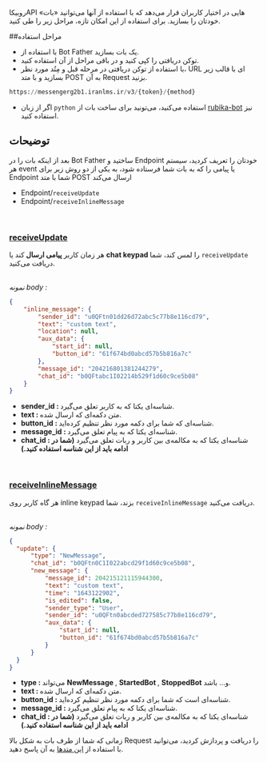 روبیکاAPI هایی در اختیار کاربران قرار می‌دهد که با استفاده از آنها می‌توانید «بات» خودتان را بسازید. برای استفاده از این امکان تازه، مراحل زیر را طی کنید.


##مراحل استفاده 
- با استفاده از Bot Father یک بات بسازید.
- توکن دریافتی را کپی کنید و در باقی مراحل از آن استفاده کنید.
- با استفاده از توکن دریافتی در مرحله‌ قبل و مِتُد مورد نظر، URL ای با قالب زیر بسازید و با متد POST به آن Request بزنید.

```python
https://messengerg2b1.iranlms.ir/v3/{token}/{method}
```

* اگر از زبان ``python`` استفاده می‌کنید، می‌تونید برای ساخت بات از [rubika-bot](https://pypi.org/project/rubika-bot/)  نیز استفاده کنید. 

## توضیحات 

بعد از اینکه بات را در Bot Father ساختید و Endpoint خودتان را تعریف کردید، سیستم هر event یا پیامی را که به بات شما فرستاده شود، به یکی از دو روش زیر برای Endpoint شما با متد POST ارسال می‌کند

- Endpoint/``receiveUpdate``
- Endpoint/``receiveInlineMessage``

<br/>

### <u>receiveUpdate</u>

هر زمان کاربر <b> پیامی ارسال </b> کند یا <b> chat keypad </b> را لمس کند، شما `receiveUpdate` دریافت می‌کنید. 

<br/>
<i>نمونه body :</i>

```json
{
    "inline_message": {
        "sender_id": "u0QFtn01dd26d72abc5c77b8e116cd79",
        "text": "custom text",
        "location": null,
        "aux_data": {
            "start_id": null,
            "button_id": "61f674bd0abcd57b5b816a7c"
        },
        "message_id": "204216801381244279",
        "chat_id": "b0QFtabc1I02214b529f1d60c9ce5b08"
    }
}
```

  - <b>sender_id : </b> شناسه‌ای یکتا که به کاربر تعلق می‌گیرد. 
  - <b>text : </b>متن دکمه‌ای که ارسال شده. 
  - <b>button_id : </b>شناسه‌ای که شما برای دکمه مورد نظر تنظیم کرده‌اید. 
  - <b>message_id : </b>شناسه‌ای یکتا که به پیام تعلق می‌گیرد. 
  - <b>chat_id : </b>شناسه‌ای یکتا که به مکالمه‌ی بین کاربر و ربات تعلق می‌گیرد <b> (شما در ادامه باید از این شناسه استفاده کنید.) </b> 

    
<br/>

### <u>receiveInlineMessage</u>
هر گاه کاربر روی inline keypad بزند، شما `receiveInlineMessage` دریافت می‌کنید.

<br/>
<i>نمونه body :</i>

```json 
{
  "update": {
      "type": "NewMessage",
      "chat_id": "b0QFtn0C1I022abcd29f1d60c9ce5b08",
      "new_message": {
          "message_id": 204215121115944300,
          "text": "custom text",
          "time": "1643122902",
          "is_edited": false,
          "sender_type": "User",
          "sender_id": "u0QFtn0abcded727585c77b8e116cd79",
          "aux_data": {
              "start_id": null,
              "button_id": "61f674bd0abcd57b5b816a7c"
          }
      }
  }
}
```

  - <b>type : </b> می‌تواند <b> NewMessage </b>, <b> StartedBot </b>, <b>StoppedBot</b> و... باشد. 
  - <b>text : </b>متن دکمه‌ای که ارسال شده. 
  - <b>button_id : </b>شناسه‌ای است که شما برای دکمه مورد نظر تنظیم کرده‌اید. 
  - <b>message_id : </b>شناسه‌ای یکتا که به پیام تعلق می‌گیرد. 
  - <b>chat_id : </b>شناسه‌ای یکتا که به مکالمه‌ی بین کاربر و ربات تعلق می‌گیرد <b> (شما در ادامه باید از این شناسه استفاده کنید.) </b> 

 زمانی که شما از طرف بات به شکل بالا Request را دریافت و پردازش کردید، می‌توانید با استفاده از [این متد‌ها](methods.md) به آن پاسخ دهید.
